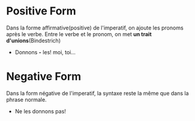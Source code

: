 # Positive Form
Dans la forme affirmative(positive) de l'imperatif, on ajoute les pronoms après le verbe. Entre le verbe et le pronom, on met **un trait d'unions**(Bindestrich)
- Donnons **-** les!
moi, toi...
# Negative Form
Dans la form négative de l'imperatif, la syntaxe reste la même que dans la phrase normale. 
- Ne les donnons pas!